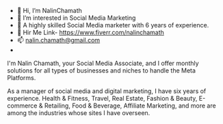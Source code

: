 - 👋 Hi, I’m NalinChamath
- 👀 I’m interested in Social Media Marketing 
- 🌱 A highly skilled Social Media marketer with 6 years of experience.
- 💞️ Hir Me Link-  https://www.fiverr.com/nalinchamath
- 📫 nalin.chamath@gmail.com
-  
I'm Nalin Chamath, your Social Media Associate, and I offer monthly solutions for all types of businesses and niches to handle the Meta Platforms.
 
As a manager of social media and digital marketing, I have six years of experience. Health & Fitness, Travel, Real Estate, Fashion & Beauty, E-commerce & Retailing, Food & Beverage, Affiliate Marketing, and more are among the industries whose sites I have overseen.

<!---
NalinChamath/NalinChamath is a ✨ special ✨ repository because its `README.md` (this file) appears on your GitHub profile.
You can click the Preview link to take a look at your changes.
--->
